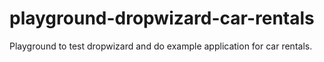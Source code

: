 # playground-dropwizard-car-rentals
Playground to test dropwizard and do example application for car rentals.
